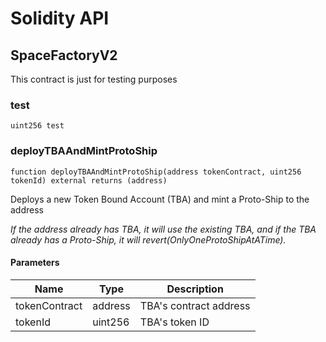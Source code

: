 # Solidity API

## SpaceFactoryV2

This contract is just for testing purposes

### test

```solidity
uint256 test
```

### deployTBAAndMintProtoShip

```solidity
function deployTBAAndMintProtoShip(address tokenContract, uint256 tokenId) external returns (address)
```

Deploys a new Token Bound Account (TBA) and mint a Proto-Ship to the address

_If the address already has TBA, it will use the existing TBA, and if the TBA
already has a Proto-Ship, it will revert(OnlyOneProtoShipAtATime)._

#### Parameters

| Name | Type | Description |
| ---- | ---- | ----------- |
| tokenContract | address | TBA's contract address |
| tokenId | uint256 | TBA's token ID |

